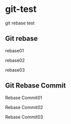 # git-test
git rebase test

## Git rebase

rebase01

rebase02

rebase03

## Git Rebase Commit

Rebase Commit01

Rebase Commit02

Rebase Commit03